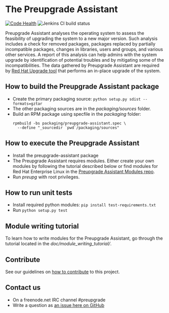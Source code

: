 # The Preupgrade Assistant

[![Code Health](https://landscape.io/github/phracek/preupgrade-assistant/master/landscape.svg?style=flat)](https://landscape.io/github/phracek/preupgrade-assistant/master) ![Jenkins CI build status](https://preupg.000webhostapp.com/master.svg)

Preupgrade Assistant analyses the operating system to assess the feasibility of upgrading the system to a new major version. Such analysis includes a check for removed packages, packages replaced by partially incompatible packages, changes in libraries, users and groups, and various other services. A report of this analysis can help admins with the system upgrade by identification of potential troubles and by mitigating some of the incompatibilities. The data gathered by Preupgrade Assistant are required by [Red Hat Upgrade tool](https://github.com/upgrades-migrations/redhat-upgrade-tool) that performs an in-place upgrade of the system.

## How to build the Preupgrade Assistant package

- Create the primary packaging source: `python setup.py sdist --formats=gztar`
- The other packaging sources are in the _packaging/sources_ folder.
- Build an RPM package using specfile in the _packaging_ folder:
  ```
  rpmbuild -bs packaging/preupgrade-assistant.spec \
    --define "_sourcedir `pwd`/packaging/sources"
   ```

## How to execute the Preupgrade Assistant

- Install the preupgrade-assistant package
- The Preupgrade Assistant requires modules. Either create your own modules by following the tutorial described below or find modules for Red Hat Enterprise Linux in the [Preupgrade Assistant Modules repo](https://github.com/upgrades-migrations/preupgrade-assistant-modules).
- Run _preupg_ with root privileges.

## How to run unit tests

- Install required python modules:
  `pip install test-requirements.txt`
- Run `python setup.py test`

## Module writing tutorial

To learn how to write modules for the Preupgrade Assistant, go through the tutorial located in the _doc/module_writing_tutorial/_.

## Contribute

See our guidelines on [how to contribute](https://github.com/upgrades-migrations/preupgrade-assistant/wiki/Contribute) to this project.

## Contact us

- On a freenode.net IRC channel #preupgrade
- Write a question as [an issue here on GitHub](https://github.com/upgrades-migrations/preupgrade-assistant/issues/new)

